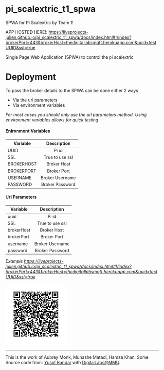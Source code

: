 # pi_scalextric_t1_spwa
SPWA for Pi Scalextric by Team 1!


APP HOSTED HERE!:
https://liveprojects-julien.github.io/pi_scalextric_t1_spwa/docs/index.html#!/index?brokerPort=443&brokerHost=thedigitallabsmqtt.herokuapp.com&uuid=testUUID&ssl=true

Single Page Web Application (SPWA) to control the pi scalextric

# Deployment

To pass the broker details to the SPWA can be done either 2 ways

- Via the url parameters
- Via environment variables

*For most cases you should only use the url parameters method. Using environment variables allows for quick testing* 

#### Enironment Variables

| Variable      | Description  |
| ------------- |:-------------:|
| UUID   | Pi id|
| SSL    | True to use ssl|
| BROKERHOST   | Broker Host|
| BROKERPORT   | Broker Port|
| USERNAME   | Broker Username|
| PASSWORD   | Broker Password|

#### Url Parameters

| Variable      | Description  |
| ------------- |:-------------:|
| uuid   | Pi id|
| SSL    | True to use ssl|
| brokerHost   | Broker Host|
| brokerPort   | Broker Port|
| username   | Broker Username|
| password   | Broker Password|


*Example https://liveprojects-julien.github.io/pi_scalextric_t1_spwa/docs/index.html#!/index?brokerPort=443&brokerHost=thedigitallabsmqtt.herokuapp.com&uuid=testUUID&ssl=true*

<img src="https://github.com/liveprojects-julien/pi_scalextric_t1_spwa/blob/master/QR-Code.png" width="200">


---


This is the work of Aubrey Monk, Munashe Matadi, Hamza Khan.
Some Source code from: [Yusof Bandar](https://github.com/YusofBandar) with [DigitalLabs@MMU](https://digitallabs.mmu.ac.uk/).




